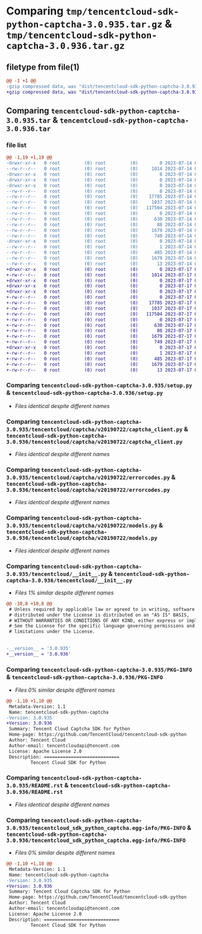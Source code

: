 # Comparing `tmp/tencentcloud-sdk-python-captcha-3.0.935.tar.gz` & `tmp/tencentcloud-sdk-python-captcha-3.0.936.tar.gz`

## filetype from file(1)

```diff
@@ -1 +1 @@
-gzip compressed data, was "dist/tencentcloud-sdk-python-captcha-3.0.935.tar", last modified: Fri Jul 14 00:18:21 2023, max compression
+gzip compressed data, was "dist/tencentcloud-sdk-python-captcha-3.0.936.tar", last modified: Mon Jul 17 00:19:11 2023, max compression
```

## Comparing `tencentcloud-sdk-python-captcha-3.0.935.tar` & `tencentcloud-sdk-python-captcha-3.0.936.tar`

### file list

```diff
@@ -1,19 +1,19 @@
-drwxr-xr-x   0 root         (0) root         (0)        0 2023-07-14 00:18:21.000000 tencentcloud-sdk-python-captcha-3.0.935/
--rw-r--r--   0 root         (0) root         (0)     1014 2023-07-14 00:18:21.000000 tencentcloud-sdk-python-captcha-3.0.935/setup.py
-drwxr-xr-x   0 root         (0) root         (0)        0 2023-07-14 00:18:21.000000 tencentcloud-sdk-python-captcha-3.0.935/tencentcloud/
-drwxr-xr-x   0 root         (0) root         (0)        0 2023-07-14 00:18:21.000000 tencentcloud-sdk-python-captcha-3.0.935/tencentcloud/captcha/
-drwxr-xr-x   0 root         (0) root         (0)        0 2023-07-14 00:18:21.000000 tencentcloud-sdk-python-captcha-3.0.935/tencentcloud/captcha/v20190722/
--rw-r--r--   0 root         (0) root         (0)        0 2023-07-14 00:18:21.000000 tencentcloud-sdk-python-captcha-3.0.935/tencentcloud/captcha/v20190722/__init__.py
--rw-r--r--   0 root         (0) root         (0)    17785 2023-07-14 00:18:21.000000 tencentcloud-sdk-python-captcha-3.0.935/tencentcloud/captcha/v20190722/captcha_client.py
--rw-r--r--   0 root         (0) root         (0)     1037 2023-07-14 00:18:21.000000 tencentcloud-sdk-python-captcha-3.0.935/tencentcloud/captcha/v20190722/errorcodes.py
--rw-r--r--   0 root         (0) root         (0)   117504 2023-07-14 00:18:21.000000 tencentcloud-sdk-python-captcha-3.0.935/tencentcloud/captcha/v20190722/models.py
--rw-r--r--   0 root         (0) root         (0)        0 2023-07-14 00:18:21.000000 tencentcloud-sdk-python-captcha-3.0.935/tencentcloud/captcha/__init__.py
--rw-r--r--   0 root         (0) root         (0)      630 2023-07-14 00:18:21.000000 tencentcloud-sdk-python-captcha-3.0.935/tencentcloud/__init__.py
--rw-r--r--   0 root         (0) root         (0)       88 2023-07-14 00:18:21.000000 tencentcloud-sdk-python-captcha-3.0.935/setup.cfg
--rw-r--r--   0 root         (0) root         (0)     1679 2023-07-14 00:18:21.000000 tencentcloud-sdk-python-captcha-3.0.935/PKG-INFO
--rw-r--r--   0 root         (0) root         (0)      749 2023-07-14 00:18:21.000000 tencentcloud-sdk-python-captcha-3.0.935/README.rst
-drwxr-xr-x   0 root         (0) root         (0)        0 2023-07-14 00:18:21.000000 tencentcloud-sdk-python-captcha-3.0.935/tencentcloud_sdk_python_captcha.egg-info/
--rw-r--r--   0 root         (0) root         (0)        1 2023-07-14 00:18:21.000000 tencentcloud-sdk-python-captcha-3.0.935/tencentcloud_sdk_python_captcha.egg-info/dependency_links.txt
--rw-r--r--   0 root         (0) root         (0)      485 2023-07-14 00:18:21.000000 tencentcloud-sdk-python-captcha-3.0.935/tencentcloud_sdk_python_captcha.egg-info/SOURCES.txt
--rw-r--r--   0 root         (0) root         (0)     1679 2023-07-14 00:18:21.000000 tencentcloud-sdk-python-captcha-3.0.935/tencentcloud_sdk_python_captcha.egg-info/PKG-INFO
--rw-r--r--   0 root         (0) root         (0)       13 2023-07-14 00:18:21.000000 tencentcloud-sdk-python-captcha-3.0.935/tencentcloud_sdk_python_captcha.egg-info/top_level.txt
+drwxr-xr-x   0 root         (0) root         (0)        0 2023-07-17 00:19:11.000000 tencentcloud-sdk-python-captcha-3.0.936/
+-rw-r--r--   0 root         (0) root         (0)     1014 2023-07-17 00:19:11.000000 tencentcloud-sdk-python-captcha-3.0.936/setup.py
+drwxr-xr-x   0 root         (0) root         (0)        0 2023-07-17 00:19:11.000000 tencentcloud-sdk-python-captcha-3.0.936/tencentcloud/
+drwxr-xr-x   0 root         (0) root         (0)        0 2023-07-17 00:19:11.000000 tencentcloud-sdk-python-captcha-3.0.936/tencentcloud/captcha/
+drwxr-xr-x   0 root         (0) root         (0)        0 2023-07-17 00:19:11.000000 tencentcloud-sdk-python-captcha-3.0.936/tencentcloud/captcha/v20190722/
+-rw-r--r--   0 root         (0) root         (0)        0 2023-07-17 00:19:11.000000 tencentcloud-sdk-python-captcha-3.0.936/tencentcloud/captcha/v20190722/__init__.py
+-rw-r--r--   0 root         (0) root         (0)    17785 2023-07-17 00:19:11.000000 tencentcloud-sdk-python-captcha-3.0.936/tencentcloud/captcha/v20190722/captcha_client.py
+-rw-r--r--   0 root         (0) root         (0)     1037 2023-07-17 00:19:11.000000 tencentcloud-sdk-python-captcha-3.0.936/tencentcloud/captcha/v20190722/errorcodes.py
+-rw-r--r--   0 root         (0) root         (0)   117504 2023-07-17 00:19:11.000000 tencentcloud-sdk-python-captcha-3.0.936/tencentcloud/captcha/v20190722/models.py
+-rw-r--r--   0 root         (0) root         (0)        0 2023-07-17 00:19:11.000000 tencentcloud-sdk-python-captcha-3.0.936/tencentcloud/captcha/__init__.py
+-rw-r--r--   0 root         (0) root         (0)      630 2023-07-17 00:19:11.000000 tencentcloud-sdk-python-captcha-3.0.936/tencentcloud/__init__.py
+-rw-r--r--   0 root         (0) root         (0)       88 2023-07-17 00:19:11.000000 tencentcloud-sdk-python-captcha-3.0.936/setup.cfg
+-rw-r--r--   0 root         (0) root         (0)     1679 2023-07-17 00:19:11.000000 tencentcloud-sdk-python-captcha-3.0.936/PKG-INFO
+-rw-r--r--   0 root         (0) root         (0)      749 2023-07-17 00:19:11.000000 tencentcloud-sdk-python-captcha-3.0.936/README.rst
+drwxr-xr-x   0 root         (0) root         (0)        0 2023-07-17 00:19:11.000000 tencentcloud-sdk-python-captcha-3.0.936/tencentcloud_sdk_python_captcha.egg-info/
+-rw-r--r--   0 root         (0) root         (0)        1 2023-07-17 00:19:11.000000 tencentcloud-sdk-python-captcha-3.0.936/tencentcloud_sdk_python_captcha.egg-info/dependency_links.txt
+-rw-r--r--   0 root         (0) root         (0)      485 2023-07-17 00:19:11.000000 tencentcloud-sdk-python-captcha-3.0.936/tencentcloud_sdk_python_captcha.egg-info/SOURCES.txt
+-rw-r--r--   0 root         (0) root         (0)     1679 2023-07-17 00:19:11.000000 tencentcloud-sdk-python-captcha-3.0.936/tencentcloud_sdk_python_captcha.egg-info/PKG-INFO
+-rw-r--r--   0 root         (0) root         (0)       13 2023-07-17 00:19:11.000000 tencentcloud-sdk-python-captcha-3.0.936/tencentcloud_sdk_python_captcha.egg-info/top_level.txt
```

### Comparing `tencentcloud-sdk-python-captcha-3.0.935/setup.py` & `tencentcloud-sdk-python-captcha-3.0.936/setup.py`

 * *Files identical despite different names*

### Comparing `tencentcloud-sdk-python-captcha-3.0.935/tencentcloud/captcha/v20190722/captcha_client.py` & `tencentcloud-sdk-python-captcha-3.0.936/tencentcloud/captcha/v20190722/captcha_client.py`

 * *Files identical despite different names*

### Comparing `tencentcloud-sdk-python-captcha-3.0.935/tencentcloud/captcha/v20190722/errorcodes.py` & `tencentcloud-sdk-python-captcha-3.0.936/tencentcloud/captcha/v20190722/errorcodes.py`

 * *Files identical despite different names*

### Comparing `tencentcloud-sdk-python-captcha-3.0.935/tencentcloud/captcha/v20190722/models.py` & `tencentcloud-sdk-python-captcha-3.0.936/tencentcloud/captcha/v20190722/models.py`

 * *Files identical despite different names*

### Comparing `tencentcloud-sdk-python-captcha-3.0.935/tencentcloud/__init__.py` & `tencentcloud-sdk-python-captcha-3.0.936/tencentcloud/__init__.py`

 * *Files 1% similar despite different names*

```diff
@@ -10,8 +10,8 @@
 # Unless required by applicable law or agreed to in writing, software
 # distributed under the License is distributed on an "AS IS" BASIS,
 # WITHOUT WARRANTIES OR CONDITIONS OF ANY KIND, either express or implied.
 # See the License for the specific language governing permissions and
 # limitations under the License.
 
 
-__version__ = '3.0.935'
+__version__ = '3.0.936'
```

### Comparing `tencentcloud-sdk-python-captcha-3.0.935/PKG-INFO` & `tencentcloud-sdk-python-captcha-3.0.936/PKG-INFO`

 * *Files 0% similar despite different names*

```diff
@@ -1,10 +1,10 @@
 Metadata-Version: 1.1
 Name: tencentcloud-sdk-python-captcha
-Version: 3.0.935
+Version: 3.0.936
 Summary: Tencent Cloud Captcha SDK for Python
 Home-page: https://github.com/TencentCloud/tencentcloud-sdk-python
 Author: Tencent Cloud
 Author-email: tencentcloudapi@tencent.com
 License: Apache License 2.0
 Description: ============================
         Tencent Cloud SDK for Python
```

### Comparing `tencentcloud-sdk-python-captcha-3.0.935/README.rst` & `tencentcloud-sdk-python-captcha-3.0.936/README.rst`

 * *Files identical despite different names*

### Comparing `tencentcloud-sdk-python-captcha-3.0.935/tencentcloud_sdk_python_captcha.egg-info/PKG-INFO` & `tencentcloud-sdk-python-captcha-3.0.936/tencentcloud_sdk_python_captcha.egg-info/PKG-INFO`

 * *Files 0% similar despite different names*

```diff
@@ -1,10 +1,10 @@
 Metadata-Version: 1.1
 Name: tencentcloud-sdk-python-captcha
-Version: 3.0.935
+Version: 3.0.936
 Summary: Tencent Cloud Captcha SDK for Python
 Home-page: https://github.com/TencentCloud/tencentcloud-sdk-python
 Author: Tencent Cloud
 Author-email: tencentcloudapi@tencent.com
 License: Apache License 2.0
 Description: ============================
         Tencent Cloud SDK for Python
```

